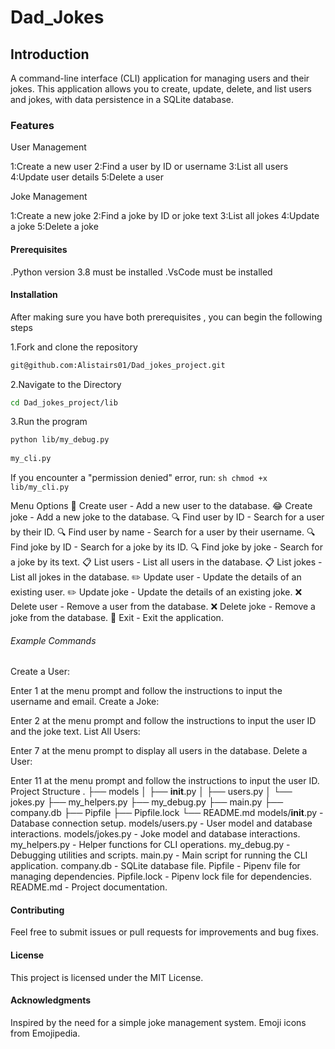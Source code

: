 # Dad_Jokes

## Introduction
A command-line interface (CLI) application for managing users and their jokes. This application allows you to create, update, delete, and list users and jokes, with data persistence in a SQLite database.

###  Features
User Management

1:Create a new user
2:Find a user by ID or username
3:List all users
4:Update user details
5:Delete a user


Joke Management

1:Create a new joke
2:Find a joke by ID or joke text
3:List all jokes
4:Update a joke
5:Delete a joke

####    Prerequisites
.Python version 3.8 must be installed
.VsCode must be installed


#### Installation
After making sure you have both prerequisites , you can begin the following steps

1.Fork and clone the repository 
```sh
git@github.com:Alistairs01/Dad_jokes_project.git
```
2.Navigate to the Directory
```sh
cd Dad_jokes_project/lib
```
3.Run the program 
```sh 
python lib/my_debug.py
 
my_cli.py
```

If you encounter a "permission denied" error, run:
    ```sh
    chmod +x lib/my_cli.py
    ```

Menu Options
👤 Create user - Add a new user to the database.
😂 Create joke - Add a new joke to the database.
🔍 Find user by ID - Search for a user by their ID.
🔍 Find user by name - Search for a user by their username.
🔍 Find joke by ID - Search for a joke by its ID.
🔍 Find joke by joke - Search for a joke by its text.
📋 List users - List all users in the database.
📋 List jokes - List all jokes in the database.
✏️ Update user - Update the details of an existing user.
✏️ Update joke - Update the details of an existing joke.
❌ Delete user - Remove a user from the database.
❌ Delete joke - Remove a joke from the database.
🚪 Exit - Exit the application.


######   Example Commands
Create a User:

Enter 1 at the menu prompt and follow the instructions to input the username and email.
Create a Joke:

Enter 2 at the menu prompt and follow the instructions to input the user ID and the joke text.
List All Users:

Enter 7 at the menu prompt to display all users in the database.
Delete a User:

Enter 11 at the menu prompt and follow the instructions to input the user ID.
Project Structure
.
├── models
│   ├── __init__.py
│   ├── users.py
│   └── jokes.py
├── my_helpers.py
├── my_debug.py
├── main.py
├── company.db
├── Pipfile
├── Pipfile.lock
└── README.md
models/__init__.py - Database connection setup.
models/users.py - User model and database interactions.
models/jokes.py - Joke model and database interactions.
my_helpers.py - Helper functions for CLI operations.
my_debug.py - Debugging utilities and scripts.
main.py - Main script for running the CLI application.
company.db - SQLite database file.
Pipfile - Pipenv file for managing dependencies.
Pipfile.lock - Pipenv lock file for dependencies.
README.md - Project documentation.

#### Contributing
Feel free to submit issues or pull requests for improvements and bug fixes.

#### License
This project is licensed under the MIT License.

#### Acknowledgments
Inspired by the need for a simple joke management system.
Emoji icons from Emojipedia.


